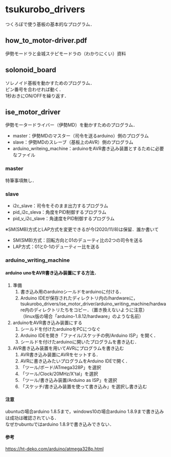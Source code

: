 # tsukurobo_drivers
つくろぼで使う基板の基本的なプログラム．  

## how_to_motor-driver.pdf
伊勢モードラと金城ステピモードラの（わかりにくい）資料

## solonoid_board
ソレノイド基板を動かすためのプログラム．  
ピン番号を合わせれば動く．  
1秒おきにON/OFFを繰り返す．  

## ise_motor_driver
伊勢モータードライバー（伊勢MD）を動かすためのプログラム．  
 - master：伊勢MDのマスター（司令を送るarduino）側のプログラム  
 - slave：伊勢MDのスレーブ（基板上のAVR）側のプログラム  
 - arduino_writeing_machine：arduinoをAVR書き込み装置とするために必要なファイル  

### master
特筆事項無し．

### slave
- i2c_slave：司令をそのまま出力するプログラム  
- pid_i2c_sleva：角度をPID制御するプログラム  
- pid_v_i2c_slave：角速度をPID制御するプログラム  

※SM(SMB)方式とLAP方式を変更できるが今(2020/11/8)は保留．誰か書いて  
- SM(SMB)方式：回転方向と01のデューティ比の2つの司令を送る
- LAP方式：01と0-1のデューティー比を送る


### arduino_writing_machine
#### arduino unoをAVR書き込み装置にする方法．
1. 準備
    1. 書き込み用のarduinoシールドをarduinoに付ける．
    1. Arduino IDEが保存されたディレクトリ内の/hardwareに，tsukurobo_drivers/ise_motor_driver/arduino_writing_machine/hardware内のディレクトリたちをコピー．（置き換えないように注意）  
    （linux版の場合「arduino-1.8.12/hardware」のような名前）
1. arduinoをAVR書き込み装置にする
    1. シールドを付けたarduinoをPCにつなぐ
    1. Arduino IDEを開き「ファイル/スケッチの例/Arduino ISP」を開く．
    1. シールドを付けたarduinoに開いたプログラムを書き込む．
1. AVR書き込み装置を用いてAVRにプログラムを書き込む
    1. AVR書き込み装置にAVRをセットする．
    1. AVRに書き込みたいプログラムをArduino IDEで開く．
    1. 「ツール/ボード/ATmega328P」を選択
    1. 「ツール/Clock/20MHz/X'tal」を選択
    1. 「ツール/書き込み装置/Arduino as ISP」を選択
    1. 「スケッチ/書き込み装置を使って書き込み」を選択し書き込む

#### 注意
ubuntuの場合arduino 1.8.5まで，windows10の場合arduino 1.8.9まで書き込みは成功は確認されている．  
なぜかubuntuではarduino 1.8.9で書き込みできない．  

#### 参考
https://ht-deko.com/arduino/atmega328p.html
